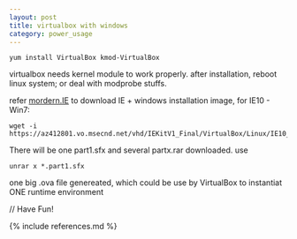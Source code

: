 ```yaml
---
layout: post
title: virtualbox with windows
category: power_usage
---
```


	yum install VirtualBox kmod-VirtualBox

virtualbox needs kernel module to work properly. after installation, reboot linux system; or deal with modprobe stuffs.

refer [mordern.IE](http://www.modern.ie/en-us/virtualization-tools#downloads) to download IE + windows installation image, for IE10 - Win7:

	wget -i https://az412801.vo.msecnd.net/vhd/IEKitV1_Final/VirtualBox/Linux/IE10_Win7/IE10.Win7.For.LinuxVirtualBox_2.txt

There will be one part1.sfx and several partx.rar downloaded. use

	unrar x *.part1.sfx

one big .ova file genereated, which could be use by VirtualBox to instantiat ONE runtime environment

// Have Fun!

{% include references.md %}
